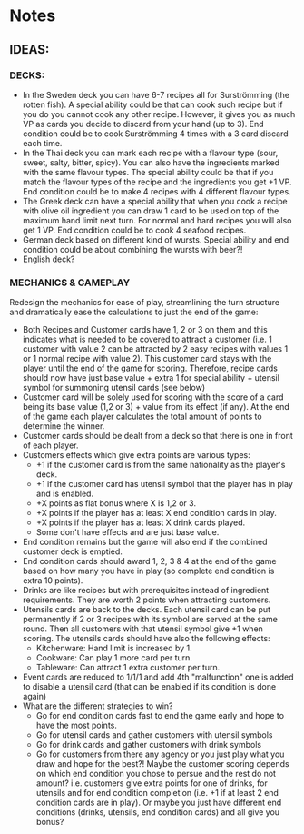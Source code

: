 # Notes

## IDEAS:

### DECKS:

- In the Sweden deck you can have 6-7 recipes all for Surströmming (the rotten fish).
  A special ability could be that can cook such recipe but if you do you cannot cook any other
  recipe.
  However, it gives you as much VP as cards you decide to discard from your hand (up to 3). End
  condition could be to cook Surströmming 4 times with a 3 card discard each time.
- In the Thai deck you can mark each recipe with a flavour type (sour, sweet, salty, bitter, spicy).
  You can also have the ingredients marked with the same flavour types. The special ability could be
  that if you match the flavour types of the recipe and the ingredients you get +1 VP. End condition
  could be to make 4 recipes with 4 different flavour types.
- The Greek deck can have a special ability that when you cook a recipe with olive oil ingredient
  you can draw 1 card to be used on top of the maximum hand limit next turn. For normal and hard
  recipes you will also get 1 VP. End condition could be to cook 4 seafood recipes.
- German deck based on different kind of wursts. Special ability and end condition could be about
  combining the wursts with beer?!
- English deck?

### MECHANICS & GAMEPLAY

Redesign the mechanics for ease of play, streamlining the turn structure and dramatically ease the
calculations to just the end of the game:

- Both Recipes and Customer cards have 1, 2 or 3 on them and this indicates what is needed to be
  covered to attract a customer (i.e. 1 customer with value 2 can be attracted by 2 easy recipes
  with values 1 or 1 normal recipe with value 2). This customer card stays with the player until the
  end of the game for scoring. Therefore, recipe cards should now have just base value + extra 1 for
  special ability + utensil symbol for summoning utensil cards (see below)
- Customer card will be solely used for scoring with the score of a card being its base value (1,2
  or 3) + value from its effect (if any). At the end of the game each player calculates the total
  amount of points to determine the winner.
- Customer cards should be dealt from a deck so that there is one in front of each player.
- Customers effects which give extra points are various types:
    - +1 if the customer card is from the same nationality as the player's deck.
    - +1 if the customer card has utensil symbol that the player has in play and is enabled.
    - +X points as flat bonus where X is 1,2 or 3.
    - +X points if the player has at least X end condition cards in play.
    - +X points if the player has at least X drink cards played.
    - Some don't have effects and are just base value.
- End condition remains but the game will also end if the combined customer deck is emptied.
- End condition cards should award 1, 2, 3 & 4 at the end of the game based on how many you have in
  play (so complete end condition is extra 10 points).
- Drinks are like recipes but with prerequisites instead of ingredient requirements. They are worth
  2 points when attracting customers.
- Utensils cards are back to the decks. Each utensil card can be put permanently if 2 or 3 recipes with
  its symbol are served at the same round. Then all customers with that utensil symbol give +1 when
  scoring. The utensils cards should have also the following effects:
    - Kitchenware: Hand limit is increased by 1.
    - Cookware: Can play 1 more card per turn.
    - Tableware: Can attract 1 extra customer per turn.
- Event cards are reduced to 1/1/1 and add 4th "malfunction" one is added to disable a utensil card 
  (that can be enabled if its condition is done again)
- What are the different strategies to win?
    - Go for end condition cards fast to end the game early and hope to have the most points.
    - Go for utensil cards and gather customers with utensil symbols
    - Go for drink cards and gather customers with drink symbols
    - Go for customers from 
    there any agency or you just play what you draw and hope for the best?! Maybe the customer scoring
    depends on which end condition you chose to persue and the rest do not amount? i.e. customers give
    extra points for one of drinks, for utensils and for end condition completion (i.e. +1 if at least
    2 end condition cards are in play). Or maybe you just have different end conditions (drinks,
    utensils, end condition cards) and all give you bonus?
